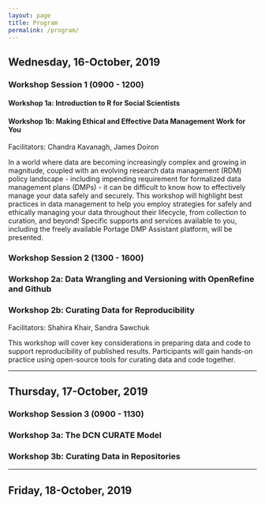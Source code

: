 ```yaml
---
layout: page
title: Program
permalink: /program/
---
```


## Wednesday, 16-October, 2019

### Workshop Session 1 (0900 - 1200)

#### Workshop 1a: Introduction to R for Social Scientists

#### Workshop 1b: Making Ethical and Effective Data Management Work for You
Facilitators: Chandra Kavanagh, James Doiron

In a world where data are becoming increasingly complex and growing in magnitude, coupled with an evolving research data management (RDM) policy landscape - including impending requirement for formalized data management plans (DMPs) - it can be difficult to know how to effectively manage your data safely and securely. This workshop will highlight best practices in data management to help you employ strategies for safely and ethically managing your data throughout their lifecycle, from collection to curation, and beyond!  Specific supports and services available to you, including the freely available Portage DMP Assistant platform, will be presented.

### Workshop Session 2 (1300 - 1600)

### Workshop 2a: Data Wrangling and Versioning with OpenRefine and Github

### Workshop 2b: Curating Data for Reproducibility
Facilitators: Shahira Khair, Sandra Sawchuk

This workshop will cover key considerations in preparing data and code to support reproducibility of published results. Participants will gain hands-on practice using open-source tools for curating data and code together. 

--- 
## Thursday, 17-October, 2019

### Workshop Session 3 (0900 - 1130)
### Workshop 3a: The DCN CURATE Model
### Workshop 3b: Curating Data in Repositories

---
## Friday, 18-October, 2019

